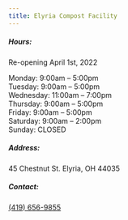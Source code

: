 ```yaml
---
title: Elyria Compost Facility
---
```

##### Hours:

Re-opening April 1st, 2022

Monday: 9:00am – 5:00pm\
Tuesday: 9:00am – 5:00pm\
Wednesday: 11:00am – 7:00pm\
Thursday: 9:00am – 5:00pm\
Friday: 9:00am – 5:00pm\
Saturday: 9:00am – 2:00pm\
Sunday: CLOSED

##### Address:

45 Chestnut St. Elyria, OH 44035

##### Contact:

[(419) 656-9855](tel:419-656-9855)